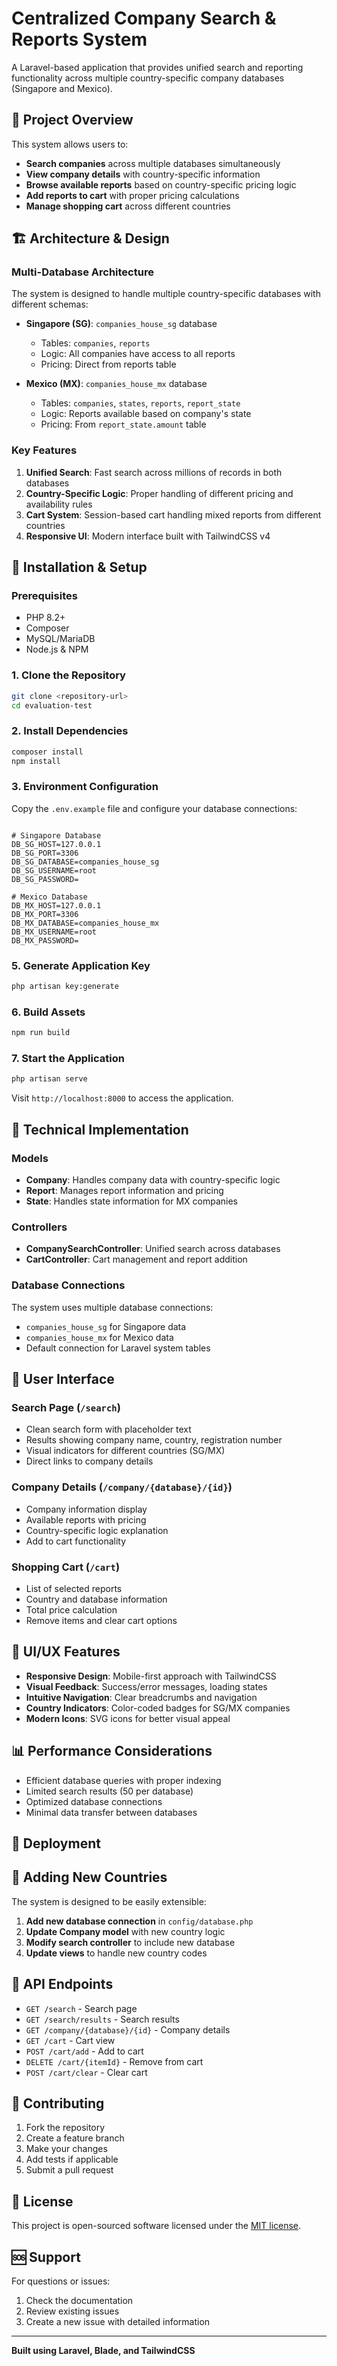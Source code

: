 # Centralized Company Search & Reports System

A Laravel-based application that provides unified search and reporting functionality across multiple country-specific company databases (Singapore and Mexico).

## 🎯 Project Overview

This system allows users to:
- **Search companies** across multiple databases simultaneously
- **View company details** with country-specific information
- **Browse available reports** based on country-specific pricing logic
- **Add reports to cart** with proper pricing calculations
- **Manage shopping cart** across different countries

## 🏗️ Architecture & Design

### Multi-Database Architecture
The system is designed to handle multiple country-specific databases with different schemas:

- **Singapore (SG)**: `companies_house_sg` database
  - Tables: `companies`, `reports`
  - Logic: All companies have access to all reports
  - Pricing: Direct from reports table

- **Mexico (MX)**: `companies_house_mx` database
  - Tables: `companies`, `states`, `reports`, `report_state`
  - Logic: Reports available based on company's state
  - Pricing: From `report_state.amount` table

### Key Features
1. **Unified Search**: Fast search across millions of records in both databases
2. **Country-Specific Logic**: Proper handling of different pricing and availability rules
3. **Cart System**: Session-based cart handling mixed reports from different countries
4. **Responsive UI**: Modern interface built with TailwindCSS v4

## 🚀 Installation & Setup

### Prerequisites
- PHP 8.2+
- Composer
- MySQL/MariaDB
- Node.js & NPM

### 1. Clone the Repository
```bash
git clone <repository-url>
cd evaluation-test
```

### 2. Install Dependencies
```bash
composer install
npm install
```

### 3. Environment Configuration
Copy the `.env.example` file and configure your database connections:

```env

# Singapore Database
DB_SG_HOST=127.0.0.1
DB_SG_PORT=3306
DB_SG_DATABASE=companies_house_sg
DB_SG_USERNAME=root
DB_SG_PASSWORD=

# Mexico Database
DB_MX_HOST=127.0.0.1
DB_MX_PORT=3306
DB_MX_DATABASE=companies_house_mx
DB_MX_USERNAME=root
DB_MX_PASSWORD=
```

### 5. Generate Application Key
```bash
php artisan key:generate
```

### 6. Build Assets
```bash
npm run build
```

### 7. Start the Application
```bash
php artisan serve
```

Visit `http://localhost:8000` to access the application.

## 🔧 Technical Implementation

### Models
- **Company**: Handles company data with country-specific logic
- **Report**: Manages report information and pricing
- **State**: Handles state information for MX companies

### Controllers
- **CompanySearchController**: Unified search across databases
- **CartController**: Cart management and report addition

### Database Connections
The system uses multiple database connections:
- `companies_house_sg` for Singapore data
- `companies_house_mx` for Mexico data
- Default connection for Laravel system tables

## 📱 User Interface

### Search Page (`/search`)
- Clean search form with placeholder text
- Results showing company name, country, registration number
- Visual indicators for different countries (SG/MX)
- Direct links to company details

### Company Details (`/company/{database}/{id}`)
- Company information display
- Available reports with pricing
- Country-specific logic explanation
- Add to cart functionality

### Shopping Cart (`/cart`)
- List of selected reports
- Country and database information
- Total price calculation
- Remove items and clear cart options

## 🎨 UI/UX Features

- **Responsive Design**: Mobile-first approach with TailwindCSS
- **Visual Feedback**: Success/error messages, loading states
- **Intuitive Navigation**: Clear breadcrumbs and navigation
- **Country Indicators**: Color-coded badges for SG/MX companies
- **Modern Icons**: SVG icons for better visual appeal


## 📊 Performance Considerations

- Efficient database queries with proper indexing
- Limited search results (50 per database)
- Optimized database connections
- Minimal data transfer between databases

## 🚀 Deployment


## 🔧 Adding New Countries

The system is designed to be easily extensible:

1. **Add new database connection** in `config/database.php`
2. **Update Company model** with new country logic
3. **Modify search controller** to include new database
4. **Update views** to handle new country codes


## 📝 API Endpoints

- `GET /search` - Search page
- `GET /search/results` - Search results
- `GET /company/{database}/{id}` - Company details
- `GET /cart` - Cart view
- `POST /cart/add` - Add to cart
- `DELETE /cart/{itemId}` - Remove from cart
- `POST /cart/clear` - Clear cart

## 🤝 Contributing

1. Fork the repository
2. Create a feature branch
3. Make your changes
4. Add tests if applicable
5. Submit a pull request

## 📄 License

This project is open-sourced software licensed under the [MIT license](https://opensource.org/licenses/MIT).

## 🆘 Support

For questions or issues:
1. Check the documentation
2. Review existing issues
3. Create a new issue with detailed information

---

**Built using Laravel, Blade, and TailwindCSS**
